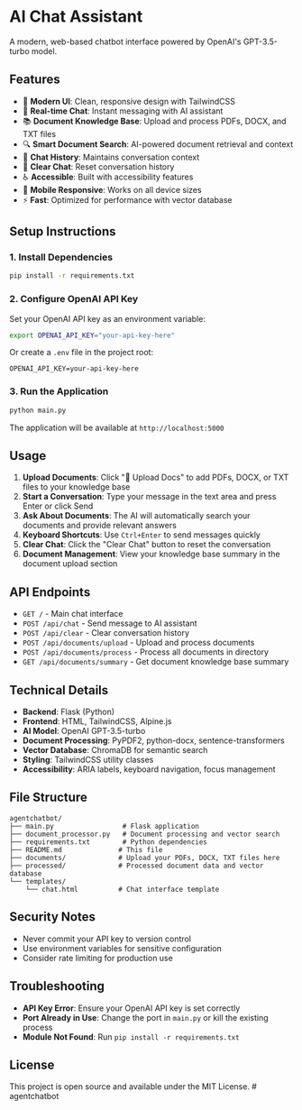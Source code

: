 # AI Chat Assistant

A modern, web-based chatbot interface powered by OpenAI's GPT-3.5-turbo model.

## Features

- 🎨 **Modern UI**: Clean, responsive design with TailwindCSS
- 💬 **Real-time Chat**: Instant messaging with AI assistant
- 📚 **Document Knowledge Base**: Upload and process PDFs, DOCX, and TXT files
- 🔍 **Smart Document Search**: AI-powered document retrieval and context
- 🔄 **Chat History**: Maintains conversation context
- 🧹 **Clear Chat**: Reset conversation history
- ♿ **Accessible**: Built with accessibility features
- 📱 **Mobile Responsive**: Works on all device sizes
- ⚡ **Fast**: Optimized for performance with vector database

## Setup Instructions

### 1. Install Dependencies

```bash
pip install -r requirements.txt
```

### 2. Configure OpenAI API Key

Set your OpenAI API key as an environment variable:

```bash
export OPENAI_API_KEY="your-api-key-here"
```

Or create a `.env` file in the project root:

```
OPENAI_API_KEY=your-api-key-here
```

### 3. Run the Application

```bash
python main.py
```

The application will be available at `http://localhost:5000`

## Usage

1. **Upload Documents**: Click "📄 Upload Docs" to add PDFs, DOCX, or TXT files to your knowledge base
2. **Start a Conversation**: Type your message in the text area and press Enter or click Send
3. **Ask About Documents**: The AI will automatically search your documents and provide relevant answers
4. **Keyboard Shortcuts**: Use `Ctrl+Enter` to send messages quickly
5. **Clear Chat**: Click the "Clear Chat" button to reset the conversation
6. **Document Management**: View your knowledge base summary in the document upload section

## API Endpoints

- `GET /` - Main chat interface
- `POST /api/chat` - Send message to AI assistant
- `POST /api/clear` - Clear conversation history
- `POST /api/documents/upload` - Upload and process documents
- `POST /api/documents/process` - Process all documents in directory
- `GET /api/documents/summary` - Get document knowledge base summary

## Technical Details

- **Backend**: Flask (Python)
- **Frontend**: HTML, TailwindCSS, Alpine.js
- **AI Model**: OpenAI GPT-3.5-turbo
- **Document Processing**: PyPDF2, python-docx, sentence-transformers
- **Vector Database**: ChromaDB for semantic search
- **Styling**: TailwindCSS utility classes
- **Accessibility**: ARIA labels, keyboard navigation, focus management

## File Structure

```
agentchatbot/
├── main.py                 # Flask application
├── document_processor.py   # Document processing and vector search
├── requirements.txt        # Python dependencies
├── README.md              # This file
├── documents/             # Upload your PDFs, DOCX, TXT files here
├── processed/             # Processed document data and vector database
└── templates/
    └── chat.html          # Chat interface template
```

## Security Notes

- Never commit your API key to version control
- Use environment variables for sensitive configuration
- Consider rate limiting for production use

## Troubleshooting

- **API Key Error**: Ensure your OpenAI API key is set correctly
- **Port Already in Use**: Change the port in `main.py` or kill the existing process
- **Module Not Found**: Run `pip install -r requirements.txt`

## License

This project is open source and available under the MIT License. # agentchatbot

